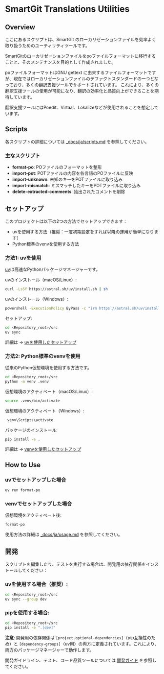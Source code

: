 # SmartGit Translations Utilities

## Overview

ここにあるスクリプトは、SmartGit のローカリゼーションファイルを効率よく取り扱うためのユーティリティツールです。

SmartGitのローカリゼーションファイルをpoファイルフォーマットに移行することと、そのメンテナンスを目的として作成されました。

poファイルフォーマットはGNU gettext に由来するファイルフォーマットですが、現在ではローカリゼーションファイルのデファクトスタンダードの一つとなっており、多くの翻訳支援ツールでサポートされています。
これにより、多くの翻訳支援ツールの使用が可能になり、翻訳の効率化と品質向上ができることを期待しています。

翻訳支援ツールにはPoedit、Virtaal、Lokalizeなどが使用されることを想定しています。

## Scripts

各スクリプトの詳細については [_docs/ja/scripts.md](_docs/ja/scripts.md) を参照してください。

### 主なスクリプト

- **format-po**: POファイルのフォーマットを整形
- **import-pot**: POTファイルの内容を各言語のPOファイルに反映
- **import-unknown**: 未知のキーをPOTファイルに取り込み
- **import-mismatch**: ミスマッチしたキーをPOTファイルに取り込み
- **delete-extracted-comments**: 抽出されたコメントを削除


## セットアップ

このプロジェクトは以下の2つの方法でセットアップできます：
* uvを使用する方法（推奨：一度初期設定をすれば以降の運用が簡単になります）
* Python標準のvenvを使用する方法

### 方法1: uvを使用

[uv](https://docs.astral.sh/uv/)は高速なPythonパッケージマネージャーです。

uvのインストール（macOS/Linux）:
```bash
curl -LsSf https://astral.sh/uv/install.sh | sh
```

uvのインストール（Windows）:
```bash
powershell -ExecutionPolicy ByPass -c "irm https://astral.sh/uv/install.ps1 | iex"
```

セットアップ:
```bash
cd <Repository_root>/src
uv sync
```

詳細は → [uvを使用したセットアップ](_docs/ja/setup_uv.md)

### 方法2: Python標準のvenvを使用

従来のPython仮想環境を使用する方法です。

```bash
cd <Repository_root>/src
python -m venv .venv
```

仮想環境のアクティベート（macOS/Linux）:
```bash
source .venv/bin/activate
```

仮想環境のアクティベート（Windows）:
```bash
.venv\Scripts\activate
```

パッケージのインストール:
```bash
pip install -e .
```

詳細は → [venvを使用したセットアップ](_docs/ja/setup_venv.md)

## How to Use

### uvでセットアップした場合

```bash
uv run format-po
```

### venvでセットアップした場合

仮想環境をアクティベート後:
```bash
format-po
```

使用方法の詳細は [_docs/ja/usage.md](_docs/ja/usage.md) を参照してください。

## 開発

スクリプトを編集したり、テストを実行する場合は、開発用の依存関係をインストールしてください：

### uvを使用する場合（推奨）:
```bash
cd <Repository_root>/src
uv sync --group dev
```

### pipを使用する場合:
```bash
cd <Repository_root>/src
pip install -e ".[dev]"
```

**注意**: 開発用の依存関係は `[project.optional-dependencies]`（pip互換性のため）と `[dependency-groups]`（uv用）の両方に定義されています。これにより、両方のパッケージマネージャーで動作します。

開発ガイドライン、テスト、コード品質ツールについては [開発ガイド](_docs/ja/development.md) を参照してください。



